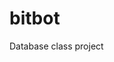 # bitbot
Database class project








<a href="pdfs/ProjMarr_slides.pdf" class="image fit"><img src="images/marr_pic.jpg" alt=""></a>
